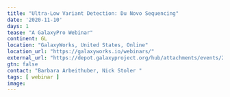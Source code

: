 ```yaml
---
title: "Ultra-Low Variant Detection: Du Novo Sequencing"
date: '2020-11-10'
days: 1
tease: "A GalaxyPro Webinar"
continent: GL
location: "GalaxyWorks, United States, Online"
location_url: "https://galaxyworks.io/webinars/"
external_url: "https://depot.galaxyproject.org/hub/attachments/events/2020-11-du-novo/du-novo-webinar.pdf"
gtn: false
contact: "Barbara Arbeithuber, Nick Stoler "
tags: [ webinar ]
image: 
---
```

